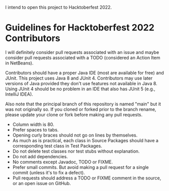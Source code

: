 I intend to open this project to Hacktoberfest 2022.

# Guidelines for Hacktoberfest 2022 Contributors

I will definitely consider pull requests associated with an issue and maybe 
consider pull requests associated with a TODO (considered an Action Item in 
NetBeans).

Contributors should have a proper Java IDE (most are available for free) and 
JUnit. This project uses Java 8 and JUnit 4. Contributors may use later versions 
of Java provided they don't use features not available in Java 8. Using JUnit 4 
should be no problem in an IDE that also has JUnit 5 (e.g., IntelliJ IDEA).

Also note that the principal branch of this repository is named "main" but it 
was not originally so. If you cloned or forked prior to the branch rename, 
please update your clone or fork before making any pull requests.

* Column width is 80.
* Prefer spaces to tabs.
* Opening curly braces should not go on lines by themselves.
* As much as is practical, each class in Source Packages should have a 
corresponding test class in Test Packages.
* Do not delete test classes nor test stubs without explanation.
* Do not add dependencies.
* No comments except Javadoc, TODO or FIXME.
* Prefer small commits. But avoid making a pull request for a single commit 
 (unless it's to fix a defect).
* Pull requests should address a TODO or FIXME comment in the source, or an open 
 issue on GitHub.
